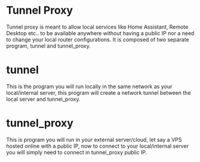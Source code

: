 # Tunnel Proxy
Tunnel proxy is meant to allow local services like Home Assistant, Remote Desktop etc.. to be available anywhere without having a public IP nor a need to change your local router configurations.
It is composed of two separate program, tunnel and tunnel_proxy.

# tunnel
This is the program you will run locally in the same network as your local/internal server, this program will create a network tunnel between the local server and tunnel_proxy.

# tunnel_proxy
This is program you will run in your external server/cloud, let say a VPS hosted online with a public IP, now to connect to your local/internal server you will simply need to connect in tunnel_proxy public IP.

